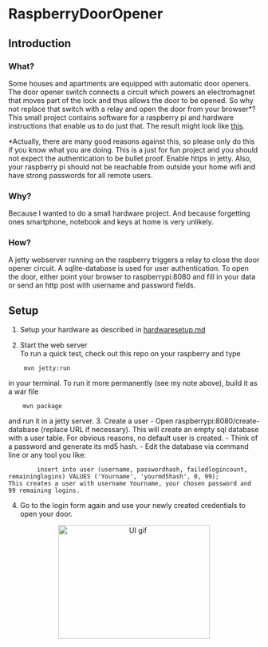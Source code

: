 # RaspberryDoorOpener

## Introduction
### What?
Some houses and apartments are equipped with automatic door openers. The door opener switch connects a circuit which powers
an electromagnet that moves part of the lock and thus allows the door to be opened.
So why not replace that switch with a relay and open the door from your browser*?
This small project contains software for a raspberry pi and hardware instructions that enable us to do just that. 
The result might look like
[this](https://github.com/retterdesapok/RaspberryDoorOpener/blob/master/raspberrypi-relay.jpg).

*Actually, there are many good reasons against this, so please only do this if you know what you are doing. This is a just for fun project and you should not expect the authentication to be bullet proof. Enable https in jetty. Also, your raspberry pi should not be reachable from outside your home wifi and have strong passwords for all remote users.

### Why?
Because I wanted to do a small hardware project. And because forgetting ones smartphone, notebook and keys at home is very unlikely.

### How?
A jetty webserver running on the raspberry triggers a relay to close the door opener circuit.
A sqlite-database is used for user authentication. To open the door, either point your browser to raspberrypi:8080 and fill in your data or send an http post with username and password fields.

## Setup
1. Setup your hardware as described in [hardwaresetup.md](https://github.com/retterdesapok/RaspberryDoorOpener/blob/master/hardwaresetup.md "hardwaresetup.md")
2. Start the web server  
To run a quick test, check out this repo on your raspberry and type 

        mvn jetty:run
in your terminal.
To run it more permanently (see my note above), build it as a war file 
        
        mvn package
and run it in a jetty server.
3. Create a user
    - Open raspberrypi:8080/create-database (replace URL if necessary). This will create an empty sql database with a user table. For obvious reasons, no default user is created.
    - Think of a password and generate its md5 hash.
    - Edit the database via command line or any tool you like:
    
            insert into user (username, passwordhash, failedlogincount, remaininglogins) VALUES ('Yourname', 'yourmd5hash', 0, 99);
    This creates a user with username Yourname, your chosen password and 99 remaining logins.
4. Go to the login form again and use your newly created credentials to open your door.

<p align="center">
<img src="https://github.com/retterdesapok/RaspberryDoorOpener/blob/master/raspberrydooropener-ui.gif" alt="UI gif" style="width:304px;height:228px;align:center;">
</p>
